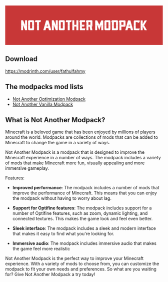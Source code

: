 ![Not Another Modpack](https://github.com/fathulfahmy/not-another-modpack/blob/main/assets/banner-red.png?raw=true)

## Download
https://modrinth.com/user/fathulfahmy

## The modpacks mod lists
- [Not Another Optimization Modpack](optimization.md)  
- [Not Another Vanilla Modpack](vanilla.md)

## What is Not Another Modpack?
Minecraft is a beloved game that has been enjoyed by millions of players around the world. Modpacks are collections of mods that can be added to Minecraft to change the game in a variety of ways.

Not Another Modpack is a modpack that is designed to improve the Minecraft experience in a number of ways. The modpack includes a variety of mods that make Minecraft more fun, visually appealing and more immersive gameplay.

Features:

- **Improved performance**: The modpack includes a number of mods that improve the performance of Minecraft. This means that you can enjoy the modpack without having to worry about lag.

- **Support for Optifine features**: The modpack includes support for a number of Optifine features, such as zoom, dynamic lighting, and connected textures. This makes the game look and feel even better.

- **Sleek interface**: The modpack includes a sleek and modern interface that makes it easy to find what you're looking for.

- **Immersive audio**: The modpack includes immersive audio that makes the game feel more realistic

Not Another Modpack is the perfect way to improve your Minecraft experience. With a variety of mods to choose from, you can customize the modpack to fit your own needs and preferences. So what are you waiting for? Give Not Another Modpack a try today!

